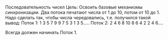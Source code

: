 Последовательность чисел
Цель: Освоить базовые механизмы синхронизации.
Два потока печатают числа от 1 до 10, потом от 10 до 1.
Надо сделать так, чтобы числа чередовались, т.е. получился такой вывод:
Поток 1: 1 3 5 7 9 9 7 5 3 1 3 5.....
Поток 2: 2 4 6 8 10 8 6 4 2 2 4 6....

Всегда должен начинать Поток 1.
